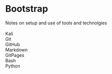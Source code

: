# Bootstrap
Notes on setup and use of tools and technolgies<br>
<br>
Kali<br>
Git<br>
GitHub<br>
Markdown<br>
GitPages<br>
Bash<br>
Python<br>
